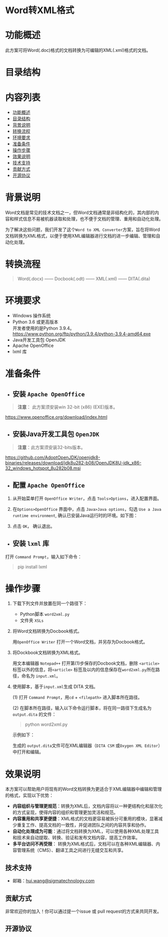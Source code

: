 # Word转XML格式

# 功能概述  

此方案可将Word(.doc)格式的文档转换为可编辑的XML(.xml)格式的文档。  

# 目录结构  

# 内容列表  
- [功能概述](#功能概述)
- [目录结构](#目录结构)
- [背景说明](#背景说明)
- [转换流程](#转换流程)
- [环境要求](#环境要求)
- [准备条件](#准备条件)
- [操作步骤](#操作步骤)
- [效果说明](#效果说明)
- [技术支持](#技术支持)
- [贡献方式](#贡献方式)
- [开源协议](#开源协议)  

# 背景说明
Word文档是常见的技术文档之一，但Word文档通常是非结构化的，其内部的内容和样式信息不易被机器读取和处理，也不便于文档的管理、重用和自动化处理。  

为了解决这些问题，我们开发了这个`Word to XML Converter`方案，旨在将Word文档转换为XML格式，以便于使用XML编辑器进行文档的进一步编辑、管理和自动化处理。

# 转换流程

>Word(.docx) —— Docbook(.odt) —— XML(.xml) —— DITA(.dita)

# 环境要求    

- Windows 操作系统  
- Python 3.6 或更高版本  
开发者使用的是Python 3.9.4。 https://www.python.org/ftp/python/3.9.4/python-3.9.4-amd64.exe  
- Java开发工具包 OpenJDK  
- Apache OpenOffice  
- lxml 库

# 准备条件
- ## 安装 `Apache OpenOffice`
>**注意**： 此方案须安装win 32-bit (x86) (EXE)版本。  

https://www.openoffice.org/download/index.html  

- ## 安装Java开发工具包 `OpenJDK`  

> **注意**：此方案须安装32-bits版本。

https://github.com/AdoptOpenJDK/openjdk8-binaries/releases/download/jdk8u282-b08/OpenJDK8U-jdk_x86-32_windows_hotspot_8u282b08.msi

- ## 配置 `Apache OpenOffice`
1. 从开始菜单打开 `OpenOffice Writer`，点击 `Tools>Options`，进入配置界面。

2. 在`Options>OpenOffice` 界面中，点击 `Java>Java options`，勾选 `Use a Java runtime environment`, 确认已安装Java运行时的环境。如下图：  


3. 点击 `OK`， 确认退出。  

- ## 安装 `lxml` 库  
打开 `Command Prompt`，输入如下命令：  

> pip install lxml  
    
# 操作步骤 
1. 下载下列文件并放置在同一个路径下：  

    - Python脚本 `word2xml.py`
    - 文件夹 `XSLs`

2. 将Word文档转换为Docbook格式。  

    用`OpenOffice Writer` 打开一个Word文档，并另存为Docbook格式。  

3. 将Dockbook文档转换为XML格式。  
    
    用文本编辑器 `Notepad++` 打开第(1)步保存的Docbook文档，删除 `<article>`标签以外的信息，将`<article>` 标签及以内的信息保存在`word2xml.py`所在路径，命名为 `input.xml`。    

4. 使用脚本，基于`input.xml`生成 DITA 文档。  

    (1) 打开 `Command Prompt`，用`cd` + `<filepath>` 进入脚本所在路径。  

    (2) 在脚本所在路径，输入以下命令运行脚本，将在同一路径下生成名为 `output.dita` 的文件：

    > python word2xml.py 

    示例如下：  


    
    生成的 `output.dita`文件可在XML编辑器（`DITA CSM` 或`Oxygen XML Editor`）中打开和编辑。  


# 效果说明  
本方案可以帮助用户将现有的Word文档转换为更适合于XML编辑器中编辑和管理的格式，实现以下优势：

- **内容组织与管理更规范**：转换为XML后，文档内容将以一种更结构化和层次化的方式呈现，使得内容的组织和管理更加灵活和规范。
- **内容重用和共享更便捷**：XML格式的文档更容易被拆分可重用的模块，显著减少重复工作、提高文档的一致性，并促进团队之间的内容共享和协作。  
- **自动化处理成为可能**：通过将文档转换为XML，可以使用各种XML处理工具和技术来自动提取、转换、验证和发布文档内容，提高工作效率。  
- **多平台访问不再受限**： 转换为XML格式后，文档可以在各种XML编辑器、内容管理系统（CMS）、翻译工具之间进行无缝交互和共享。  

## 技术支持

-   邮箱：hui.wang@sigmatechnology.com

## 贡献方式

非常欢迎你的加入！你可以通过提一个issue 或 pull request的方式来共同开发。

## 开源协议

